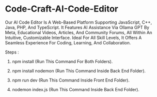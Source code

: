 # Code-Craft-AI-Code-Editor
Our AI Code Editor Is A Web-Based Platform Supporting JavaScript, C++, Java, PHP, And TypeScript. It Features AI Assistance Via Ollama GPT By Meta, Educational Videos, Articles, And Community Forums, All Within An Intuitive, Customizable Interface. Ideal For All Skill Levels, It Offers A Seamless Experience For Coding, Learning, And Collaboration.



Steps :

1) npm install (Run This Command For Both Folders).

2) npm install nodemon (Run This Command Inside Back End Folder).

3) npm run dev (Run This Command Inside Front End Folder).

4) nodemon index.js (Run This Command Inside Back End Folder).
